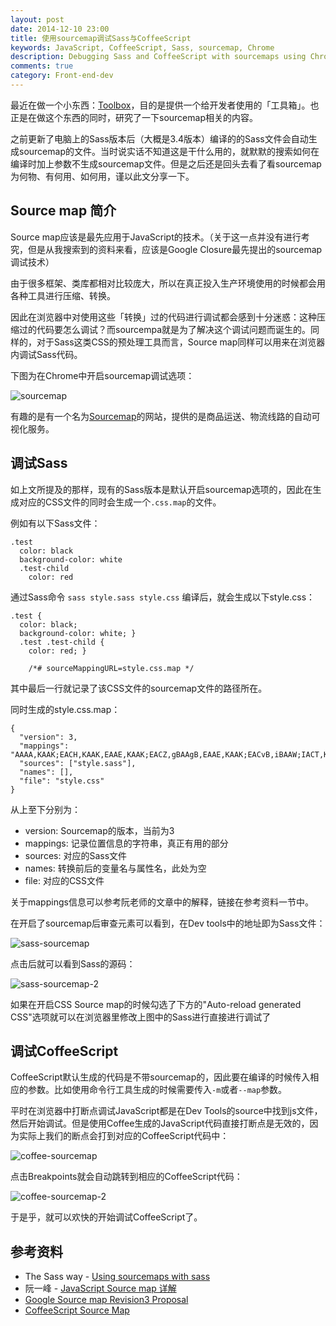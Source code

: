 ```yaml
---
layout: post
date: 2014-12-10 23:00
title: 使用sourcemap调试Sass与CoffeeScript
keywords: JavaScript, CoffeeScript, Sass, sourcemap, Chrome
description: Debugging Sass and CoffeeScript with sourcemaps using Chrome dev tools
comments: true
category: Front-end-dev
---
```


最近在做一个小东西：[Toolbox](https://github.com/FantasyMedia/Toolbox)，目的是提供一个给开发者使用的「工具箱」。也正是在做这个东西的同时，研究了一下sourcemap相关的内容。

之前更新了电脑上的Sass版本后（大概是3.4版本）编译的的Sass文件会自动生成sourcemap的文件。当时说实话不知道这是干什么用的，就默默的搜索如何在编译时加上参数不生成sourcemap文件。但是之后还是回头去看了看sourcemap为何物、有何用、如何用，谨以此文分享一下。

## Source map 简介

Source map应该是最先应用于JavaScript的技术。（关于这一点并没有进行考究，但是从我搜索到的资料来看，应该是Google Closure最先提出的sourcemap调试技术）

由于很多框架、类库都相对比较庞大，所以在真正投入生产环境使用的时候都会用各种工具进行压缩、转换。

因此在浏览器中对使用这些「转换」过的代码进行调试都会感到十分迷惑：这种压缩过的代码要怎么调试？而sourcempa就是为了解决这个调试问题而诞生的。同样的，对于Sass这类CSS的预处理工具而言，Source map同样可以用来在浏览器内调试Sass代码。

下图为在Chrome中开启sourcemap调试选项：

![sourcemap](http://fantasyshao-blog.qiniudn.com/toggle-sourcemap.png)

有趣的是有一个名为[Sourcemap](http://www.sourcemap.com/)的网站，提供的是商品运送、物流线路的自动可视化服务。

## 调试Sass

如上文所提及的那样，现有的Sass版本是默认开启sourcemap选项的，因此在生成对应的CSS文件的同时会生成一个`.css.map`的文件。

例如有以下Sass文件：

```
.test
  color: black
  background-color: white
  .test-child
    color: red
```

通过Sass命令 `sass style.sass style.css` 编译后，就会生成以下style.css：

```
.test {
  color: black;
  background-color: white; }
  .test .test-child {
    color: red; }

    /*# sourceMappingURL=style.css.map */
```

其中最后一行就记录了该CSS文件的sourcemap文件的路径所在。

同时生成的style.css.map：

```
{
  "version": 3,
  "mappings": "AAAA,KAAK;EACH,KAAK,EAAE,KAAK;EACZ,gBAAgB,EAAE,KAAK;EACvB,iBAAW;IACT,KAAK,EAAE,GAAG",
  "sources": ["style.sass"],
  "names": [],
  "file": "style.css"
}
```

从上至下分别为：

- version: Sourcemap的版本，当前为3
- mappings: 记录位置信息的字符串，真正有用的部分
- sources: 对应的Sass文件
- names: 转换前后的变量名与属性名，此处为空
- file: 对应的CSS文件

关于mappings信息可以参考阮老师的文章中的解释，链接在参考资料一节中。

在开启了sourcemap后审查元素可以看到，在Dev tools中的地址即为Sass文件：

![sass-sourcemap](http://fantasyshao-blog.qiniudn.com/sass-sourcemap.png)

点击后就可以看到Sass的源码：

![sass-sourcemap-2](http://fantasyshao-blog.qiniudn.com/sass-sourcemap-2.png)

如果在开启CSS Source map的时候勾选了下方的"Auto-reload generated CSS"选项就可以在浏览器里修改上图中的Sass进行直接进行调试了

## 调试CoffeeScript

CoffeeScript默认生成的代码是不带sourcemap的，因此要在编译的时候传入相应的参数。比如使用命令行工具生成的时候需要传入`-m`或者`--map`参数。

平时在浏览器中打断点调试JavaScript都是在Dev Tools的source中找到js文件，然后开始调试。但是使用Coffee生成的JavaScript代码直接打断点是无效的，因为实际上我们的断点会打到对应的CoffeeScript代码中：

![coffee-sourcemap](http://fantasyshao-blog.qiniudn.com/coffee-sourcemap.png)

点击Breakpoints就会自动跳转到相应的CoffeeScript代码：

![coffee-sourcemap-2](http://fantasyshao-blog.qiniudn.com/coffee-sourcemap-2.png)

于是乎，就可以欢快的开始调试CoffeeScript了。

## 参考资料

- The Sass way - [Using sourcemaps with sass](http://thesassway.com/intermediate/using-source-maps-with-sass)
- 阮一峰 - [JavaScript Source map 详解](http://www.ruanyifeng.com/blog/2013/01/javascript_source_map.html)
- [Google Source map Revision3 Proposal](https://docs.google.com/document/d/1U1RGAehQwRypUTovF1KRlpiOFze0b-_2gc6fAH0KY0k/edit)
- [CoffeeScript Source Map](http://coffeescript.org/#source-maps)
